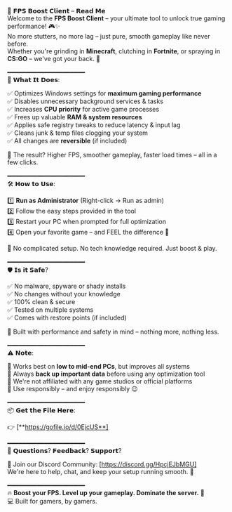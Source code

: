 🚀 𝗙𝗣𝗦 𝗕𝗼𝗼𝘀𝘁 𝗖𝗹𝗶𝗲𝗻𝘁 – 𝗥𝗲𝗮𝗱 𝗠𝗲  
Welcome to the **FPS Boost Client** – your ultimate tool to unlock true gaming performance! 🎮✨  
No more stutters, no more lag – just pure, smooth gameplay like never before.  
Whether you're grinding in **Minecraft**, clutching in **Fortnite**, or spraying in **CS:GO** – we've got your back. 💯

━━━━━━━━━━━━━━━━━━━━━  
🔧 𝗪𝗵𝗮𝘁 𝗜𝘁 𝗗𝗼𝗲𝘀:

✅ Optimizes Windows settings for **maximum gaming performance**  
✅ Disables unnecessary background services & tasks  
✅ Increases **CPU priority** for active game processes  
✅ Frees up valuable **RAM & system resources**  
✅ Applies safe registry tweaks to reduce latency & input lag  
✅ Cleans junk & temp files clogging your system  
✅ All changes are **reversible** (if included)

🎯 The result? Higher FPS, smoother gameplay, faster load times – all in a few clicks.

━━━━━━━━━━━━━━━━━━━━━  
🛠️ 𝗛𝗼𝘄 𝘁𝗼 𝗨𝘀𝗲:

1️⃣ **Run as Administrator** (Right-click → Run as admin)  
2️⃣ Follow the easy steps provided in the tool  
3️⃣ Restart your PC when prompted for full optimization  
4️⃣ Open your favorite game – and FEEL the difference 🎉

📌 No complicated setup. No tech knowledge required. Just boost & play.

━━━━━━━━━━━━━━━━━━━━━  
🛡️ 𝗜𝘀 𝗶𝘁 𝗦𝗮𝗳𝗲?

✅ No malware, spyware or shady installs  
✅ No changes without your knowledge  
✅ 100% clean & secure  
✅ Tested on multiple systems  
✅ Comes with restore points (if included)

🧠 Built with performance and safety in mind – nothing more, nothing less.

━━━━━━━━━━━━━━━━━━━━━  
⚠️ 𝗡𝗼𝘁𝗲:

🔹 Works best on **low to mid-end PCs**, but improves all systems  
🔹 Always **back up important data** before using any optimization tool  
🔹 We're not affiliated with any game studios or official platforms  
🔹 Use responsibly – and enjoy responsibly 😉

━━━━━━━━━━━━━━━━━━━━━  
📦 𝗚𝗲𝘁 𝘁𝗵𝗲 𝗙𝗶𝗹𝗲 𝗛𝗲𝗿𝗲:

👉 [**https://gofile.io/d/0EjcUS**]

━━━━━━━━━━━━━━━━━━━━━  
💬 𝗤𝘂𝗲𝘀𝘁𝗶𝗼𝗻𝘀? 𝗙𝗲𝗲𝗱𝗯𝗮𝗰𝗸? 𝗦𝘂𝗽𝗽𝗼𝗿𝘁?

📲 Join our Discord Community: [https://discord.gg/HpcjEJbMGU]  
We're here to help, chat, and keep your setup running smooth. 🤝

━━━━━━━━━━━━━━━━━━━━━  
🔥 **Boost your FPS. Level up your gameplay. Dominate the server.** 💪  
💻 Built for gamers, by gamers.

